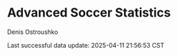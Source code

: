 # Advanced Soccer Statistics
Denis Ostroushko

<!-- gfm -->

Last successful data update: 2025-04-11 21:56:53 CST

